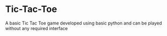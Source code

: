 # Tic-Tac-Toe
A basic Tic Tac Toe game developed using basic python and can be played without any required interface
